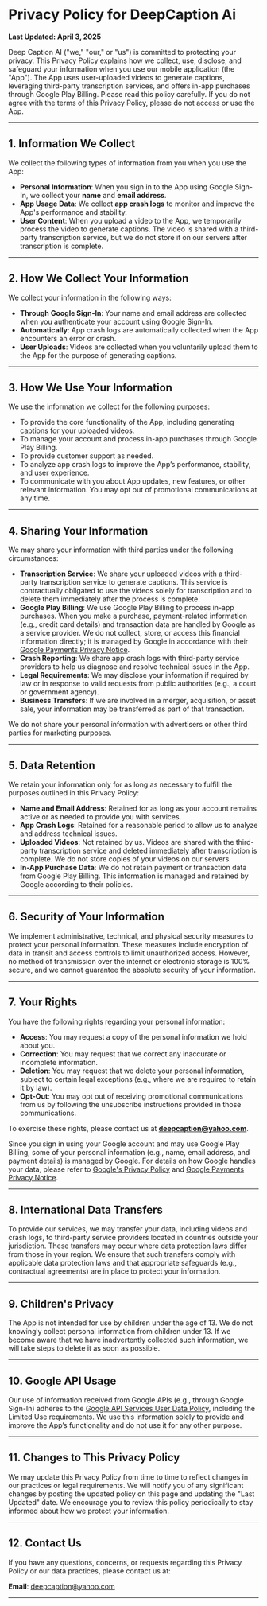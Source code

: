 # Privacy Policy for DeepCaption Ai

**Last Updated: April 3, 2025**

Deep Caption AI ("we," "our," or "us") is committed to protecting your privacy. This Privacy Policy explains how we collect, use, disclose, and safeguard your information when you use our mobile application (the "App"). The App uses user-uploaded videos to generate captions, leveraging third-party transcription services, and offers in-app purchases through Google Play Billing. Please read this policy carefully. If you do not agree with the terms of this Privacy Policy, please do not access or use the App.

---

## 1. Information We Collect

We collect the following types of information from you when you use the App:

- **Personal Information**: When you sign in to the App using Google Sign-In, we collect your **name** and **email address**.
- **App Usage Data**: We collect **app crash logs** to monitor and improve the App's performance and stability.
- **User Content**: When you upload a video to the App, we temporarily process the video to generate captions. The video is shared with a third-party transcription service, but we do not store it on our servers after transcription is complete.

---

## 2. How We Collect Your Information

We collect your information in the following ways:

- **Through Google Sign-In**: Your name and email address are collected when you authenticate your account using Google Sign-In.
- **Automatically**: App crash logs are automatically collected when the App encounters an error or crash.
- **User Uploads**: Videos are collected when you voluntarily upload them to the App for the purpose of generating captions.

---

## 3. How We Use Your Information

We use the information we collect for the following purposes:

- To provide the core functionality of the App, including generating captions for your uploaded videos.
- To manage your account and process in-app purchases through Google Play Billing.
- To provide customer support as needed.
- To analyze app crash logs to improve the App’s performance, stability, and user experience.
- To communicate with you about App updates, new features, or other relevant information. You may opt out of promotional communications at any time.

---

## 4. Sharing Your Information

We may share your information with third parties under the following circumstances:

- **Transcription Service**: We share your uploaded videos with a third-party transcription service to generate captions. This service is contractually obligated to use the videos solely for transcription and to delete them immediately after the process is complete.
- **Google Play Billing**: We use Google Play Billing to process in-app purchases. When you make a purchase, payment-related information (e.g., credit card details) and transaction data are handled by Google as a service provider. We do not collect, store, or access this financial information directly; it is managed by Google in accordance with their [Google Payments Privacy Notice](https://payments.google.com/payments/apis-secure/get_legal_document?ldo=0&ldt=privacynotice&ldl=en-GB).
- **Crash Reporting**: We share app crash logs with third-party service providers to help us diagnose and resolve technical issues in the App.
- **Legal Requirements**: We may disclose your information if required by law or in response to valid requests from public authorities (e.g., a court or government agency).
- **Business Transfers**: If we are involved in a merger, acquisition, or asset sale, your information may be transferred as part of that transaction.

We do not share your personal information with advertisers or other third parties for marketing purposes.

---

## 5. Data Retention

We retain your information only for as long as necessary to fulfill the purposes outlined in this Privacy Policy:

- **Name and Email Address**: Retained for as long as your account remains active or as needed to provide you with services.
- **App Crash Logs**: Retained for a reasonable period to allow us to analyze and address technical issues.
- **Uploaded Videos**: Not retained by us. Videos are shared with the third-party transcription service and deleted immediately after transcription is complete. We do not store copies of your videos on our servers.
- **In-App Purchase Data**: We do not retain payment or transaction data from Google Play Billing. This information is managed and retained by Google according to their policies.

---

## 6. Security of Your Information

We implement administrative, technical, and physical security measures to protect your personal information. These measures include encryption of data in transit and access controls to limit unauthorized access. However, no method of transmission over the internet or electronic storage is 100% secure, and we cannot guarantee the absolute security of your information.

---

## 7. Your Rights

You have the following rights regarding your personal information:

- **Access**: You may request a copy of the personal information we hold about you.
- **Correction**: You may request that we correct any inaccurate or incomplete information.
- **Deletion**: You may request that we delete your personal information, subject to certain legal exceptions (e.g., where we are required to retain it by law).
- **Opt-Out**: You may opt out of receiving promotional communications from us by following the unsubscribe instructions provided in those communications.

To exercise these rights, please contact us at **deepcaption@yahoo.com**.

Since you sign in using your Google account and may use Google Play Billing, some of your personal information (e.g., name, email address, and payment details) is managed by Google. For details on how Google handles your data, please refer to [Google's Privacy Policy](https://policies.google.com/privacy) and [Google Payments Privacy Notice](https://payments.google.com/payments/apis-secure/get_legal_document?ldo=0&ldt=privacynotice&ldl=en-GB).

---

## 8. International Data Transfers

To provide our services, we may transfer your data, including videos and crash logs, to third-party service providers located in countries outside your jurisdiction. These transfers may occur where data protection laws differ from those in your region. We ensure that such transfers comply with applicable data protection laws and that appropriate safeguards (e.g., contractual agreements) are in place to protect your information.

---

## 9. Children's Privacy

The App is not intended for use by children under the age of 13. We do not knowingly collect personal information from children under 13. If we become aware that we have inadvertently collected such information, we will take steps to delete it as soon as possible.

---

## 10. Google API Usage

Our use of information received from Google APIs (e.g., through Google Sign-In) adheres to the [Google API Services User Data Policy](https://developers.google.com/terms/api-services-user-data-policy), including the Limited Use requirements. We use this information solely to provide and improve the App’s functionality and do not use it for any other purpose.

---

## 11. Changes to This Privacy Policy

We may update this Privacy Policy from time to time to reflect changes in our practices or legal requirements. We will notify you of any significant changes by posting the updated policy on this page and updating the "Last Updated" date. We encourage you to review this policy periodically to stay informed about how we protect your information.

---

## 12. Contact Us

If you have any questions, concerns, or requests regarding this Privacy Policy or our data practices, please contact us at:

**Email**: deepcaption@yahoo.com

---